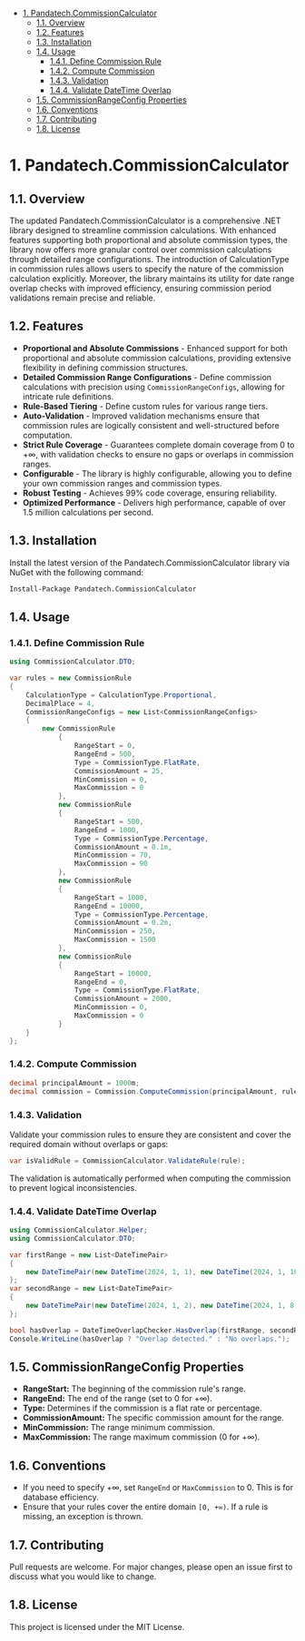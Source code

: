 - [1. Pandatech.CommissionCalculator](#1-pandatechcommissioncalculator)
    - [1.1. Overview](#11-overview)
    - [1.2. Features](#12-features)
    - [1.3. Installation](#13-installation)
    - [1.4. Usage](#14-usage)
        - [1.4.1. Define Commission Rule](#141-define-commission-rule)
        - [1.4.2. Compute Commission](#142-compute-commission)
        - [1.4.3. Validation](#143-validation)
        - [1.4.4. Validate DateTime Overlap](#144-validate-datetime-overlap)
    - [1.5. CommissionRangeConfig Properties](#15-commissionrangeconfig-properties)
    - [1.6. Conventions](#16-conventions)
    - [1.7. Contributing](#17-contributing)
    - [1.8. License](#18-license)

# 1. Pandatech.CommissionCalculator

## 1.1. Overview

The updated Pandatech.CommissionCalculator is a comprehensive .NET library designed to streamline commission
calculations. With enhanced features supporting both proportional and absolute commission types, the library now offers
more granular control over commission calculations through detailed range configurations. The introduction of
CalculationType in commission rules allows users to specify the nature of the commission calculation explicitly.
Moreover, the library maintains its utility for date range overlap checks with improved efficiency, ensuring commission
period validations remain precise and reliable.

## 1.2. Features

- **Proportional and Absolute Commissions** - Enhanced support for both proportional and absolute commission
  calculations, providing extensive flexibility in defining commission structures.
- **Detailed Commission Range Configurations** - Define commission calculations with precision using
  `CommissionRangeConfigs`, allowing for intricate rule definitions.
- **Rule-Based Tiering** - Define custom rules for various range tiers.
- **Auto-Validation** - Improved validation mechanisms ensure that commission rules are logically consistent and
  well-structured before computation.
- **Strict Rule Coverage** - Guarantees complete domain coverage from 0 to +∞, with validation checks to ensure no gaps
  or overlaps in commission ranges.
- **Configurable** - The library is highly configurable, allowing you to define your own commission ranges and
  commission types.
- **Robust Testing** - Achieves 99% code coverage, ensuring reliability.
- **Optimized Performance** - Delivers high performance, capable of over 1.5 million calculations per second.

## 1.3. Installation

Install the latest version of the Pandatech.CommissionCalculator library via NuGet with the following command:

```bash
Install-Package Pandatech.CommissionCalculator
```

## 1.4. Usage

### 1.4.1. Define Commission Rule

```csharp
using CommissionCalculator.DTO;

var rules = new CommissionRule
{
    CalculationType = CalculationType.Proportional,
    DecimalPlace = 4,
    CommissionRangeConfigs = new List<CommissionRangeConfigs>
    {
        new CommissionRule
            {
                RangeStart = 0,
                RangeEnd = 500,
                Type = CommissionType.FlatRate,
                CommissionAmount = 25,
                MinCommission = 0,
                MaxCommission = 0
            },
            new CommissionRule
            {
                RangeStart = 500,
                RangeEnd = 1000,
                Type = CommissionType.Percentage,
                CommissionAmount = 0.1m,
                MinCommission = 70,
                MaxCommission = 90
            },
            new CommissionRule
            {
                RangeStart = 1000,
                RangeEnd = 10000,
                Type = CommissionType.Percentage,
                CommissionAmount = 0.2m,
                MinCommission = 250,
                MaxCommission = 1500
            },
            new CommissionRule
            {
                RangeStart = 10000,
                RangeEnd = 0,
                Type = CommissionType.FlatRate,
                CommissionAmount = 2000,
                MinCommission = 0,
                MaxCommission = 0
            }
    }
};
```

### 1.4.2. Compute Commission

```csharp
decimal principalAmount = 1000m;
decimal commission = Commission.ComputeCommission(principalAmount, rule);
```

### 1.4.3. Validation

Validate your commission rules to ensure they are consistent and cover the required domain without overlaps or gaps:

```csharp
var isValidRule = CommissionCalculator.ValidateRule(rule);
```

The validation is automatically performed when computing the commission to prevent logical inconsistencies.

### 1.4.4. Validate DateTime Overlap

```csharp
using CommissionCalculator.Helper;
using CommissionCalculator.DTO;

var firstRange = new List<DateTimePair>
{
    new DateTimePair(new DateTime(2024, 1, 1), new DateTime(2024, 1, 10))
};
var secondRange = new List<DateTimePair>
{
    new DateTimePair(new DateTime(2024, 1, 2), new DateTime(2024, 1, 8))
};

bool hasOverlap = DateTimeOverlapChecker.HasOverlap(firstRange, secondRange);
Console.WriteLine(hasOverlap ? "Overlap detected." : "No overlaps.");
```

## 1.5. CommissionRangeConfig Properties

- **RangeStart:** The beginning of the commission rule's range.
- **RangeEnd:** The end of the range (set to 0 for +∞).
- **Type:** Determines if the commission is a flat rate or percentage.
- **CommissionAmount:** The specific commission amount for the range.
- **MinCommission:** The range minimum commission.
- **MaxCommission:** The range maximum commission (0 for +∞).

## 1.6. Conventions

- If you need to specify +∞, set `RangeEnd` or `MaxCommission` to 0. This is for database efficiency.
- Ensure that your rules cover the entire domain `[0, +∞)`. If a rule is missing, an exception is thrown.

## 1.7. Contributing

Pull requests are welcome. For major changes, please open an issue first to discuss what you would like to change.

## 1.8. License

This project is licensed under the MIT License.
